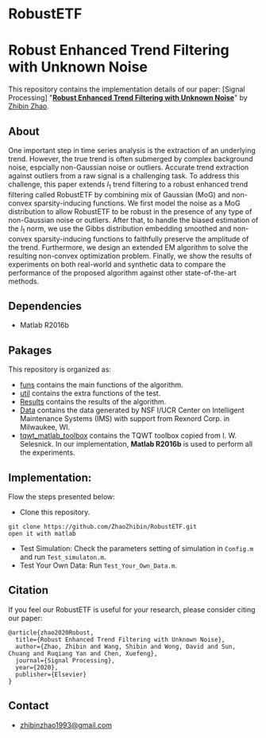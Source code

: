 # RobustETF

# Robust Enhanced Trend Filtering with Unknown Noise


This repository contains the implementation details of our paper: [Signal Processing]
"[**Robust Enhanced Trend Filtering with Unknown Noise**](https://www.sciencedirect.com/science/article/pii/S0165168420304333)" 
by [Zhibin Zhao](https://zhaozhibin.github.io/). 


## About
One important step in time series analysis is the extraction of an underlying trend. However, the true trend is often submerged by complex background noise, espcially non-Gaussian noise or outliers. Accurate trend extraction against outliers from a raw signal is a challenging task. To address this challenge, this paper extends $l_1$ trend filtering to a robust enhanced trend filtering called RobustETF by combining mix of Gaussian (MoG) and non-convex sparsity-inducing functions. We first model the noise as a MoG distribution to allow RobustETF to be robust in the presence of any type of non-Gaussian noise or outliers. After that, to handle the biased estimation of the $l_1$ norm, we use the Gibbs distribution embedding smoothed and non-convex sparsity-inducing functions to faithfully preserve the amplitude of the trend. Furthermore, we design an extended EM algorithm to solve the resulting non-convex optimization problem. Finally, we show the results of experiments on both real-world and synthetic data to compare the performance of the proposed algorithm against other state-of-the-art methods.

## Dependencies
- Matlab R2016b

## Pakages

This repository is organized as:
- [funs](https://github.com/ZhaoZhibin/RobustETF/tree/master/funs) contains the main functions of the algorithm.
- [util](https://github.com/ZhaoZhibin/RobustETF/tree/master/util) contains the extra functions of the test.
- [Results](https://github.com/ZhaoZhibin/RobustETF/tree/master/Results) contains the results of the algorithm.
- [Data](https://github.com/ZhaoZhibin/RobustETF/tree/master/Data) contains the data generated by NSF I/UCR Center on Intelligent Maintenance Systems (IMS) with support from Rexnord Corp. in Milwaukee, WI.
- [tqwt_matlab_toolbox](https://github.com/ZhaoZhibin/RobustETF/tree/master/tqwt_matlab_toolbox) contains the TQWT toolbox copied from I. W. Selesnick.
In our implementation, **Matlab R2016b** is used to perform all the experiments.

## Implementation:
Flow the steps presented below:
-  Clone this repository.
```
git clone https://github.com/ZhaoZhibin/RobustETF.git
open it with matlab
```
-  Test Simulation: Check the parameters setting of simulation in `Config.m` and run `Test_simulaton.m`. 
-  Test Your Own Data: Run `Test_Your_Own_Data.m`. 


## Citation
If you feel our RobustETF is useful for your research, please consider citing our paper: 

```
@article{zhao2020Robust,
  title={Robust Enhanced Trend Filtering with Unknown Noise},
  author={Zhao, Zhibin and Wang, Shibin and Wong, David and Sun, Chuang and Ruqiang Yan and Chen, Xuefeng},
  journal={Signal Processing},
  year={2020},
  publisher={Elsevier}
}
```
## Contact
- zhibinzhao1993@gmail.com


